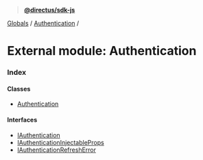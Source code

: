 > **[@directus/sdk-js](../README.md)**

[Globals](../README.md) / [Authentication](authentication.md) /

# External module: Authentication

### Index

#### Classes

* [Authentication](../classes/authentication.authentication-1.md)

#### Interfaces

* [IAuthentication](../interfaces/authentication.iauthentication.md)
* [IAuthenticationInjectableProps](../interfaces/authentication.iauthenticationinjectableprops.md)
* [IAuthenticationRefreshError](../interfaces/authentication.iauthenticationrefresherror.md)